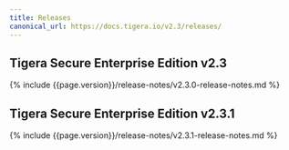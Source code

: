 ```yaml
---
title: Releases
canonical_url: https://docs.tigera.io/v2.3/releases/
---
```


## Tigera Secure Enterprise Edition v2.3

{% include {{page.version}}/release-notes/v2.3.0-release-notes.md %}

## Tigera Secure Enterprise Edition v2.3.1

{% include {{page.version}}/release-notes/v2.3.1-release-notes.md %}